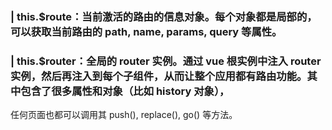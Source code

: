 ### | this.$route：当前激活的路由的信息对象。每个对象都是局部的，可以获取当前路由的 path, name, params, query 等属性。   
### | this.$router：全局的 router 实例。通过 vue 根实例中注入 router 实例，然后再注入到每个子组件，从而让整个应用都有路由功能。其中包含了很多属性和对象（比如 history 对象），
任何页面也都可以调用其 push(), replace(), go() 等方法。
